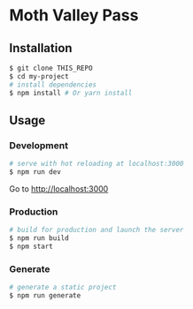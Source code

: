 # Moth Valley Pass

## Installation

```bash
$ git clone THIS_REPO
$ cd my-project
# install dependencies
$ npm install # Or yarn install
```

## Usage

### Development

```bash
# serve with hot reloading at localhost:3000
$ npm run dev
```

Go to [http://localhost:3000](http://localhost:3000)

### Production

```bash
# build for production and launch the server
$ npm run build
$ npm start
```

### Generate

```bash
# generate a static project
$ npm run generate
```
